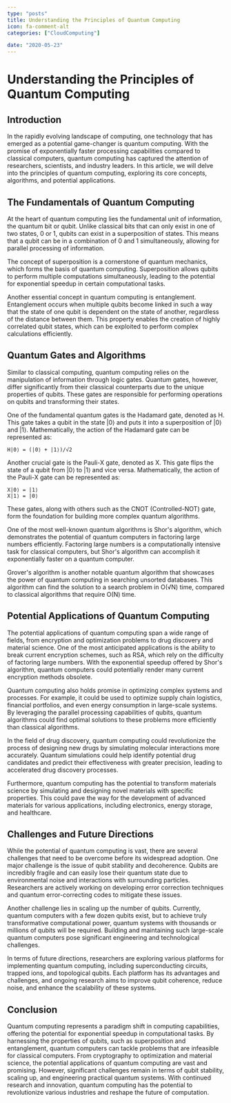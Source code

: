 ```yaml
---
type: "posts"
title: Understanding the Principles of Quantum Computing
icon: fa-comment-alt
categories: ["CloudComputing"]

date: "2020-05-23"
---
```




# Understanding the Principles of Quantum Computing

## Introduction

In the rapidly evolving landscape of computing, one technology that has emerged as a potential game-changer is quantum computing. With the promise of exponentially faster processing capabilities compared to classical computers, quantum computing has captured the attention of researchers, scientists, and industry leaders. In this article, we will delve into the principles of quantum computing, exploring its core concepts, algorithms, and potential applications.

## The Fundamentals of Quantum Computing

At the heart of quantum computing lies the fundamental unit of information, the quantum bit or qubit. Unlike classical bits that can only exist in one of two states, 0 or 1, qubits can exist in a superposition of states. This means that a qubit can be in a combination of 0 and 1 simultaneously, allowing for parallel processing of information.

The concept of superposition is a cornerstone of quantum mechanics, which forms the basis of quantum computing. Superposition allows qubits to perform multiple computations simultaneously, leading to the potential for exponential speedup in certain computational tasks.

Another essential concept in quantum computing is entanglement. Entanglement occurs when multiple qubits become linked in such a way that the state of one qubit is dependent on the state of another, regardless of the distance between them. This property enables the creation of highly correlated qubit states, which can be exploited to perform complex calculations efficiently.

## Quantum Gates and Algorithms

Similar to classical computing, quantum computing relies on the manipulation of information through logic gates. Quantum gates, however, differ significantly from their classical counterparts due to the unique properties of qubits. These gates are responsible for performing operations on qubits and transforming their states.

One of the fundamental quantum gates is the Hadamard gate, denoted as H. This gate takes a qubit in the state |0⟩ and puts it into a superposition of |0⟩ and |1⟩. Mathematically, the action of the Hadamard gate can be represented as:

```
H|0⟩ = (|0⟩ + |1⟩)/√2
```

Another crucial gate is the Pauli-X gate, denoted as X. This gate flips the state of a qubit from |0⟩ to |1⟩ and vice versa. Mathematically, the action of the Pauli-X gate can be represented as:

```
X|0⟩ = |1⟩
X|1⟩ = |0⟩
```

These gates, along with others such as the CNOT (Controlled-NOT) gate, form the foundation for building more complex quantum algorithms.

One of the most well-known quantum algorithms is Shor's algorithm, which demonstrates the potential of quantum computers in factoring large numbers efficiently. Factoring large numbers is a computationally intensive task for classical computers, but Shor's algorithm can accomplish it exponentially faster on a quantum computer.

Grover's algorithm is another notable quantum algorithm that showcases the power of quantum computing in searching unsorted databases. This algorithm can find the solution to a search problem in O(√N) time, compared to classical algorithms that require O(N) time.

## Potential Applications of Quantum Computing

The potential applications of quantum computing span a wide range of fields, from encryption and optimization problems to drug discovery and material science. One of the most anticipated applications is the ability to break current encryption schemes, such as RSA, which rely on the difficulty of factoring large numbers. With the exponential speedup offered by Shor's algorithm, quantum computers could potentially render many current encryption methods obsolete.

Quantum computing also holds promise in optimizing complex systems and processes. For example, it could be used to optimize supply chain logistics, financial portfolios, and even energy consumption in large-scale systems. By leveraging the parallel processing capabilities of qubits, quantum algorithms could find optimal solutions to these problems more efficiently than classical algorithms.

In the field of drug discovery, quantum computing could revolutionize the process of designing new drugs by simulating molecular interactions more accurately. Quantum simulations could help identify potential drug candidates and predict their effectiveness with greater precision, leading to accelerated drug discovery processes.

Furthermore, quantum computing has the potential to transform materials science by simulating and designing novel materials with specific properties. This could pave the way for the development of advanced materials for various applications, including electronics, energy storage, and healthcare.

## Challenges and Future Directions

While the potential of quantum computing is vast, there are several challenges that need to be overcome before its widespread adoption. One major challenge is the issue of qubit stability and decoherence. Qubits are incredibly fragile and can easily lose their quantum state due to environmental noise and interactions with surrounding particles. Researchers are actively working on developing error correction techniques and quantum error-correcting codes to mitigate these issues.

Another challenge lies in scaling up the number of qubits. Currently, quantum computers with a few dozen qubits exist, but to achieve truly transformative computational power, quantum systems with thousands or millions of qubits will be required. Building and maintaining such large-scale quantum computers pose significant engineering and technological challenges.

In terms of future directions, researchers are exploring various platforms for implementing quantum computing, including superconducting circuits, trapped ions, and topological qubits. Each platform has its advantages and challenges, and ongoing research aims to improve qubit coherence, reduce noise, and enhance the scalability of these systems.

## Conclusion

Quantum computing represents a paradigm shift in computing capabilities, offering the potential for exponential speedup in computational tasks. By harnessing the properties of qubits, such as superposition and entanglement, quantum computers can tackle problems that are infeasible for classical computers. From cryptography to optimization and material science, the potential applications of quantum computing are vast and promising. However, significant challenges remain in terms of qubit stability, scaling up, and engineering practical quantum systems. With continued research and innovation, quantum computing has the potential to revolutionize various industries and reshape the future of computation.